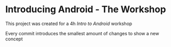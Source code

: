 # Introducing Android - The Workshop

This project was created for a 4h _Intro to Android_ workshop

Every commit introduces the smallest amount of changes to show a new concept
